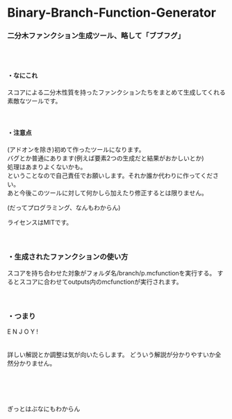 # Binary-Branch-Function-Generator
### 二分木ファンクション生成ツール、略して「ブブフグ」
<br><br>
#### ・なにこれ  
スコアによる二分木性質を持ったファンクションたちをまとめて生成してくれる素敵なツールです。
<br><br><br>
#### ・注意点
(アドオンを除き)初めて作ったツールになります。  
バグとか普通にあります(例えば要素2つの生成だと結果がおかしいとか)  
処理はあまりよくないかも。  
ということなので自己責任でお願いします。それか誰か代わりに作ってください。  
あと今後このツールに対して何かしら加えたり修正するとは限りません。  

(だってプログラミング、なんもわからん)

ライセンスはMITです。
<br><br><br>
### ・生成されたファンクションの使い方
スコアを持ち合わせた対象がフォルダ名/branch/p.mcfunctionを実行する。
するとスコアに合わせてoutputs内のmcfunctionが実行されます。
<br><br><br>
### ・つまり
E N J O Y !
<br><br><br>
詳しい解説とか調整は気が向いたらします。
どういう解説が分かりやすいか全然分かりません。
<br><br><br><br><br><br>
ぎっとはぶなにもわからん
